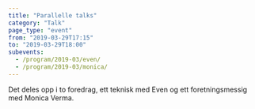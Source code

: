 ```yaml
---
title: "Parallelle talks"
category: "Talk"
page_type: "event"
from: "2019-03-29T17:15"
to: "2019-03-29T18:00"
subevents:
  - /program/2019-03/even/
  - /program/2019-03/monica/
---
```

Det deles opp i to foredrag, ett teknisk med Even og ett foretningsmessig med Monica Verma.
 